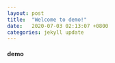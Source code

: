```yaml
---
layout: post
title:  "Welcome to demo!"
date:   2020-07-03 02:13:07 +0800
categories: jekyll update
---
```

#### demo